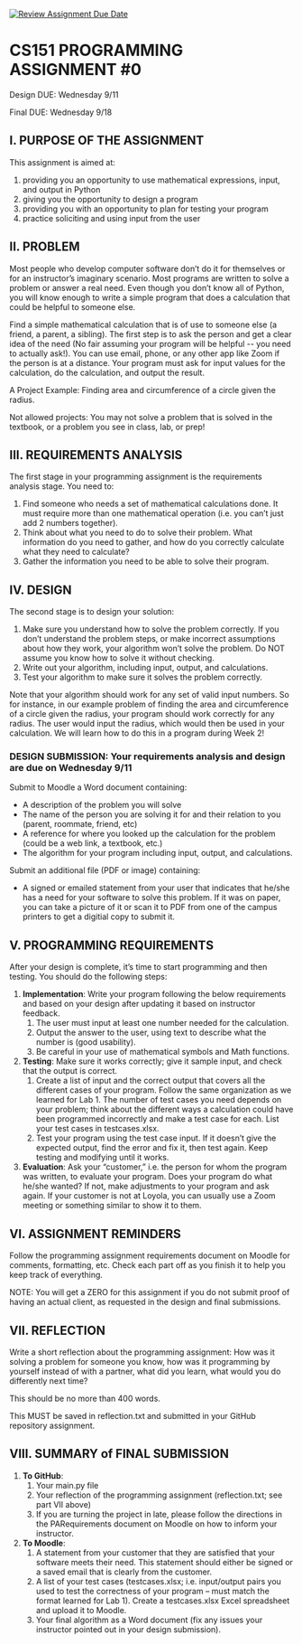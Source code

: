 [![Review Assignment Due Date](https://classroom.github.com/assets/deadline-readme-button-22041afd0340ce965d47ae6ef1cefeee28c7c493a6346c4f15d667ab976d596c.svg)](https://classroom.github.com/a/xIv0JNBr)
# CS151 PROGRAMMING ASSIGNMENT #0

Design DUE: Wednesday 9/11

Final DUE: Wednesday 9/18

## I. PURPOSE OF THE ASSIGNMENT

This assignment is aimed at:

1. providing you an opportunity to use mathematical expressions, input, and output in Python
2. giving you the opportunity to design a program
3. providing you with an opportunity to plan for testing your program
4. practice soliciting and using input from the user

## II. PROBLEM

Most people who develop computer software don’t do it for themselves or for an instructor’s imaginary scenario.  Most programs are written to solve a problem or answer a real need.  Even though you don’t know all of Python, you will know enough to write a simple program that does a calculation that could be helpful to someone else.

Find a simple mathematical calculation that is of use to someone else (a friend, a parent, a sibling).  The first step is to ask the person and get a clear idea of the need (No fair assuming your program will be helpful -- you need to actually ask!).  You can use email, phone, or any other app like Zoom if the person is at a distance.  Your program must ask for input values for the calculation, do the calculation, and output the result.

A Project Example:  Finding area and circumference of a circle given the radius.

Not allowed projects: You may not solve a problem that is solved in the textbook, or a problem you see in class, lab, or prep!

## III.	REQUIREMENTS ANALYSIS

The first stage in your programming assignment is the requirements analysis stage.  You need to:

1.	Find someone who needs a set of mathematical calculations done.  It must require more than one mathematical operation (i.e. you can’t just add 2 numbers together).
2.	Think about what you need to do to solve their problem. What information do you need to gather, and how do you correctly calculate what they need to calculate?
3.	Gather the information you need to be able to solve their program.

## IV.	DESIGN

The second stage is to design your solution:

1.	Make sure you understand how to solve the problem correctly. If you don’t understand the problem steps, or make incorrect assumptions about how they work, your algorithm won’t solve the problem. Do NOT assume you know how to solve it without checking.
2.	Write out your algorithm, including input, output, and calculations. 
3.	Test your algorithm to make sure it solves the problem correctly.  

Note that your algorithm should work for any set of valid input numbers. So for instance, in our example problem of finding the area and circumference of a circle given the radius, your program should work correctly for any radius. The user would input the radius, which would then be used in your calculation. We will learn how to do this in a program during Week 2!

### DESIGN SUBMISSION: Your requirements analysis and design are due on Wednesday 9/11

Submit to Moodle a Word document containing: 

*	A description of the problem you will solve
*	The name of the person you are solving it for and their relation to you (parent, roommate, friend, etc)
*	A reference for where you looked up the calculation for the problem (could be a web link, a textbook, etc.)
*	The algorithm for your program including input, output, and calculations.

Submit an additional file (PDF or image) containing:

* A signed or emailed statement from your user that indicates that he/she has a need for your software to solve this problem. If it was on paper, you can take a picture of it or scan it to PDF from one of the campus printers to get a digitial copy to submit it.

## V. PROGRAMMING REQUIREMENTS

After your design is complete, it’s time to start programming and then testing.  You should do the following steps:

1.	**Implementation**: Write your program following the below requirements and based on your design after updating it based on instructor feedback.
    1. The user must input at least one number needed for the calculation. 
    2. Output the answer to the user, using text to describe what the number is (good usability).
    3. Be careful in your use of mathematical symbols and Math functions.
2.	**Testing**: Make sure it works correctly; give it sample input, and check that the output is correct.
    1. Create a list of input and the correct output that covers all the different cases of your program. Follow the same organization as we learned for Lab 1. The number of test cases you need depends on your problem; think about the different ways a calculation could have been programmed incorrectly and make a test case for each. List your test cases in testcases.xlsx.
    2. Test your program using the test case input. If it doesn’t give the expected output, find the error and fix it, then test again. Keep testing and modifying until it works.
3.	**Evaluation**: Ask your  “customer,” i.e. the person for whom the program was written, to evaluate your program.  Does your program do what he/she wanted?  If not, make adjustments to your program and ask again. If your customer is not at Loyola, you can usually use a Zoom meeting or something similar to show it to them.

## VI. ASSIGNMENT REMINDERS

Follow the programming assignment requirements document on Moodle for comments, formatting, etc. Check each part off as you finish it to help you keep track of everything.

NOTE: You will get a ZERO for this assignment if you do not submit proof of having an actual client, as requested in the design and final submissions.

## VII.	REFLECTION

Write a short reflection about the programming assignment: How was it solving a problem for someone you know, how was it programming by yourself instead of with a partner, what did you learn, what would you do differently next time? 

This should be no more than 400 words.  

This MUST be saved in reflection.txt and submitted in your GitHub repository assignment.

## VIII. SUMMARY of FINAL SUBMISSION  

1. **To GitHub**:
    1. Your main.py file
    2. Your reflection of the programming assignment (reflection.txt; see part VII above)
    3. If you are turning the project in late, please follow the directions in the PARequirements document on Moodle on how to inform your instructor.
2.	**To Moodle**:
    1. A statement from your customer that they are satisfied that your software meets their need.  This statement should either be signed or a saved email that is clearly from the customer.
	2. A list of your test cases (testcases.xlsx; i.e. input/output pairs you used to test the correctness of your program – must match the format learned for Lab 1). Create a testcases.xlsx Excel spreadsheet and upload it to Moodle.
    3. Your final algorithm as a Word document (fix any issues your instructor pointed out in your design submission).
 
